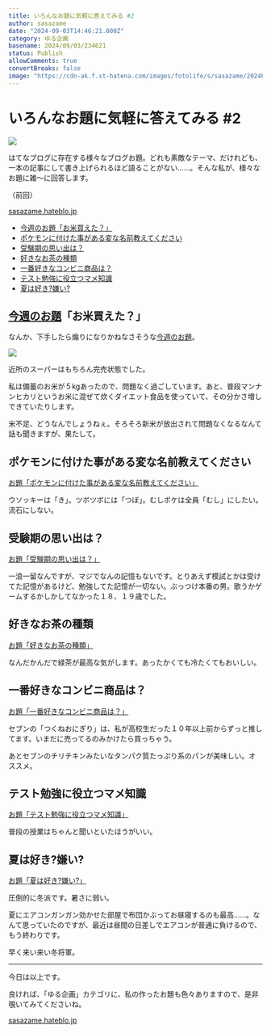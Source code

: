 ```yaml
---
title: いろんなお題に気軽に答えてみる #2
author: sasazame
date: "2024-09-03T14:46:21.000Z"
category: ゆる企画
basename: 2024/09/03/234621
status: Publish
allowComments: true
convertBreaks: false
image: "https://cdn-ak.f.st-hatena.com/images/fotolife/s/sasazame/20240628/20240628172249.png"
---
```

# いろんなお題に気軽に答えてみる #2

![](https://cdn-ak.f.st-hatena.com/images/fotolife/s/sasazame/20240628/20240628172249.png)

はてなブログに存在する様々なブログお題。どれも素敵なテーマ、だけれども、一本の記事にして書き上げられるほど語ることがない……。そんな私が、様々なお題に雑～に回答します。

<!-- Extended Body -->

（前回）

[sasazame.hateblo.jp](https://sasazame.hateblo.jp/entry/2024/08/02/201758)

-   [今週のお題「お米買えた？」](#今週のお題お米買えた)
-   [ポケモンに付けた事がある変な名前教えてください](#ポケモンに付けた事がある変な名前教えてください)
-   [受験期の思い出は？](#受験期の思い出は)
-   [好きなお茶の種類](#好きなお茶の種類)
-   [一番好きなコンビニ商品は？](#一番好きなコンビニ商品は)
-   [テスト勉強に役立つマメ知識](#テスト勉強に役立つマメ知識)
-   [夏は好き?嫌い?](#夏は好き嫌い)

## [今週のお題](https://blog.hatena.ne.jp/-/campaign/odai)「お米買えた？」

なんか、下手したら煽りになりかねなさそうな[今週のお題](https://blog.hatena.ne.jp/-/campaign/odai)。

![](https://cdn-ak.f.st-hatena.com/images/fotolife/s/sasazame/20240903/20240903233422.jpg)

近所のスーパーはもちろん完売状態でした。

私は備蓄のお米が５kgあったので、問題なく過ごしています。あと、普段マンナンヒカリというお米に混ぜて炊くダイエット食品を使っていて、その分かさ増しできていたりします。

米不足、どうなんでしょうねぇ。そろそろ新米が放出されて問題なくなるなんて話も聞きますが、果たして。

## ポケモンに付けた事がある変な名前教えてください

[お題「ポケモンに付けた事がある変な名前教えてください」](https://blog.hatena.ne.jp/-/odai/6801883189106060476)

ウソッキーは「き」。ツボツボには「つぼ」。むしポケは全員「むし」にしたい。流石にしない。

## 受験期の思い出は？

[お題「受験期の思い出は？」](https://blog.hatena.ne.jp/-/odai/6801883189102266236)

一浪一留なんですが、マジでなんの記憶もないです。とりあえず模試とかは受けてた記憶があるけど、勉強してた記憶が一切ない。ぶっつけ本番の男。歌うかゲームするかしかしてなかった１８、１９歳でした。

## 好きなお茶の種類

[お題「好きなお茶の種類」](https://blog.hatena.ne.jp/-/odai/6801883189102121657)

なんだかんだで緑茶が最高な気がします。あったかくても冷たくてもおいしい。

## 一番好きなコンビニ商品は？

[お題「一番好きなコンビニ商品は？」](https://blog.hatena.ne.jp/-/odai/820878482970540697)

セブンの「つくねおにぎり」は、私が高校生だった１０年以上前からずっと推してます。いまだに売ってるのみかけたら買っちゃう。

あとセブンのチリチキンみたいなタンパク質たっぷり系のパンが美味しい。オススメ。

## テスト勉強に役立つマメ知識

[お題「テスト勉強に役立つマメ知識」](https://blog.hatena.ne.jp/-/odai/6801883189065620464)

普段の授業はちゃんと聞いといたほうがいい。

## 夏は好き?嫌い?

[お題「夏は好き?嫌い?」](https://blog.hatena.ne.jp/-/odai/820878482958186092)

圧倒的に冬派です。暑さに弱い。

夏にエアコンガンガン効かせた部屋で布団かぶってお昼寝するのも最高……。なんて思っていたのですが、最近は昼間の日差しでエアコンが普通に負けるので、もう終わりです。

早く来い来い冬将軍。

* * *

今日は以上です。

良ければ、「ゆる企画」カテゴリに、私の作ったお題も色々ありますので、是非覗いてみてくださいね。

[sasazame.hateblo.jp](https://sasazame.hateblo.jp/archive/category/%E3%82%86%E3%82%8B%E4%BC%81%E7%94%BB)